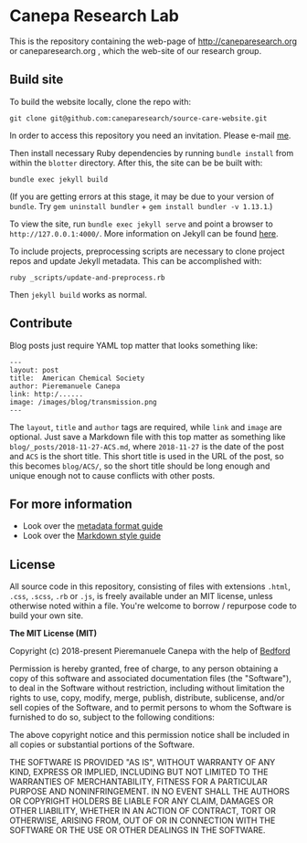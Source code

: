 # Canepa Research Lab

This is the repository containing the web-page of http://caneparesearch.org or caneparesearch.org , which the web-site of our research group.

## Build site

To build the website locally, clone the repo with:

```
git clone git@github.com:caneparesearch/source-care-website.git
```
In order to access this repository you need an invitation. Please e-mail [me](mailto:pcanepa@nus.edu.sg).

Then install necessary Ruby dependencies by running `bundle install` from within the `blotter` directory.  After this, the site can be be built with:

```
bundle exec jekyll build
```

(If you are getting errors at this stage, it may be due to your version of `bundle`. Try `gem uninstall bundler` + `gem install bundler -v 1.13.1`.)

To view the site, run `bundle exec jekyll serve` and point a browser to `http://127.0.0.1:4000/`.  More information on Jekyll can be found [here](http://jekyllrb.com/).

To include projects, preprocessing scripts are necessary to clone project repos and update Jekyll metadata. This can be accomplished with:

```
ruby _scripts/update-and-preprocess.rb
```

Then `jekyll build` works as normal.

## Contribute

Blog posts just require YAML top matter that looks something like:

```
---
layout: post
title:  American Chemical Society 
author: Pieremanuele Canepa 
link: http:/......
image: /images/blog/transmission.png
---
```

The `layout`, `title` and `author` tags are required, while `link` and `image` are optional.  Just save a Markdown file with this top matter as something like `blog/_posts/2018-11-27-ACS.md`, where `2018-11-27` is the date of the post and `ACS` is the short title.  This short title is used in the URL of the post, so this becomes `blog/ACS/`, so the short title should be long enough and unique enough not to cause conflicts with other posts.

## For more information

* Look over the [metadata format guide](http://bedford.io/guide/format/)
* Look over the [Markdown style guide](http://bedford.io/guide/style/)

## License

All source code in this repository, consisting of files with extensions `.html`, `.css`, `.scss`, `.rb` or `.js`, is freely available under an MIT license, unless otherwise noted within a file. You're welcome to borrow / repurpose code to build your own site.

**The MIT License (MIT)**

Copyright (c) 2018-present Pieremanuele Canepa with the help of [Bedford](http://bedford.io)

Permission is hereby granted, free of charge, to any person obtaining a copy of this software and associated documentation files (the "Software"), to deal in the Software without restriction, including without limitation the rights to use, copy, modify, merge, publish, distribute, sublicense, and/or sell copies of the Software, and to permit persons to whom the Software is furnished to do so, subject to the following conditions:

The above copyright notice and this permission notice shall be included in all copies or substantial portions of the Software.

THE SOFTWARE IS PROVIDED "AS IS", WITHOUT WARRANTY OF ANY KIND, EXPRESS OR IMPLIED, INCLUDING BUT NOT LIMITED TO THE WARRANTIES OF MERCHANTABILITY, FITNESS FOR A PARTICULAR PURPOSE AND NONINFRINGEMENT. IN NO EVENT SHALL THE AUTHORS OR COPYRIGHT HOLDERS BE LIABLE FOR ANY CLAIM, DAMAGES OR OTHER LIABILITY, WHETHER IN AN ACTION OF CONTRACT, TORT OR OTHERWISE, ARISING FROM, OUT OF OR IN CONNECTION WITH THE SOFTWARE OR THE USE OR OTHER DEALINGS IN THE SOFTWARE.
